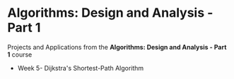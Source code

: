 Algorithms: Design and Analysis - Part 1
========================================

Projects and Applications from the **Algorithms: Design and Analysis - Part 1** course

* Week 5- Dijkstra's Shortest-Path Algorithm

